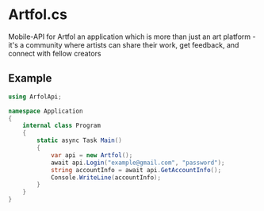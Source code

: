 # Artfol.cs
Mobile-API for Artfol an application which is more than just an art platform - it's a community where artists can share their work, get feedback, and connect with fellow creators

## Example
```cs
using ArfolApi;

namespace Application
{
    internal class Program
    {
        static async Task Main()
        {
            var api = new Artfol();
            await api.Login("example@gmail.com", "password");
            string accountInfo = await api.GetAccountInfo();
            Console.WriteLine(accountInfo);
        }
    }
}
```
